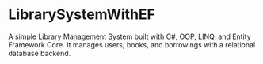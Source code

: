 # LibrarySystemWithEF
A simple Library Management System built with C#, OOP, LINQ, and Entity Framework Core.  It manages users, books, and borrowings with a relational database backend.
